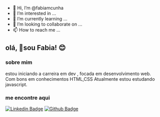 - 👋 Hi, I’m @fabiamcunha
- 👀 I’m interested in ...
- 🌱 I’m currently learning ...
- 💞️ I’m looking to collaborate on ...
- 📫 How to reach me ...

<!---
fabiamcunha/fabiamcunha is a ✨ special ✨ repository because its `README.md` (this file) appears on your GitHub profile.
You can click the Preview link to take a look at your changes.
--->

## olá, 👋sou  Fabia! 😊

### sobre mim
estou iniciando a carreira em dev , focada em desenvolvimento web.	
Com bons em conhecimentos HTML,CSS 
Atualmente estou estudando javascript.
### me encontre aqui
[![Linkedin Badge](https://img.shields.io/badge/-LinkedIn-blue?style=flat-square&logo=Linkedin&logoColor=white&link=https://www.linkedin.com/in/fabia-cunha-3759a981/)](https://www.linkedin.com/in/fabia-cunha-3759a981/) [![Github Badge](https://img.shields.io/badge/-Github-000?style=flat-square&logo=Github&logoColor=white&link=https://github.com/fabiamcunha)](https://github.com/fabiamcunha)



